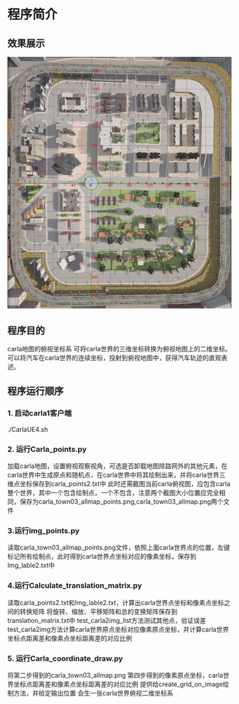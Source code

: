 # 程序简介

## 效果展示
![alt text](output_with_coordinates.png)

## 程序目的
carla地图的俯视坐标系
可将carla世界的三维坐标转换为俯视地图上的二维坐标。
可以将汽车在carla世界的连续坐标，投射到俯视地图中，获得汽车轨迹的直观表述。

## 程序运行顺序

### 1. 启动carla1客户端
./CarlaUE4.sh
### 2. 运行Carla_points.py
加载carla地图，设置俯视观察视角，可选是否卸载地图除路网外的其他元素，在carla世界中生成原点和随机点，在carla世界中将其绘制出来，并将carla世界三维点坐标保存到carla_points2.txt中
此时还需截图当前carla俯视图，应包含carla整个世界，其中一个包含绘制点，一个不包含，注意两个截图大小位置应完全相同，保存为carla_town03_allmap_points.png,carla_town03_allmap.png两个文件
### 3.运行img_points.py
读取carla_town03_allmap_points.png文件，依照上面carla世界点的位置，左键标记所有绘制点，此时得到carla世界点坐标对应的像素坐标，保存到Img_lable2.txt中
### 4.运行Calculate_translation_matrix.py
读取carla_points2.txt和Img_lable2.txt，计算出carla世界点坐标和像素点坐标之间的转换矩阵
将旋转、缩放、平移矩阵和总的变换矩阵保存到translation_matrix.txt中
test_carla2img_list方法测试其他点，验证误差
test_carla2img方法计算carla世界原点坐标对应像素原点坐标，并计算carla世界坐标点距离差和像素点坐标距离差的对应比例
### 5. 运行Carla_coordinate_draw.py
将第二步得到的carla_town03_allmap.png
第四步得到的像素原点坐标，carla世界坐标点距离差和像素点坐标距离差的对应比例
提供给create_grid_on_image绘制方法，并给定输出位置
会生一张carla世界俯视二维坐标系


